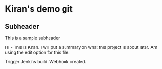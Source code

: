 # Kiran's demo git

## Subheader
This is a sample subheader


Hi - This is Kiran. I will put a summary on what this project is about later.
Am using the edit option for this file.

Trigger Jenkins build. Webhook created.
